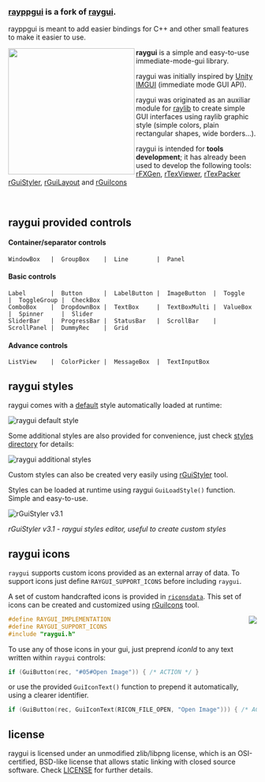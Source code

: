 ### [rayppgui](https://github.com/ANamelessGhoul/rayppgui) is a fork of [raygui](https://github.com/raysan5/raygui).
rayppgui is meant to add easier bindings for C++ and other small features to make it easier to use.


<img align="left" src="logo/raygui_256x256.png" width=256>

**raygui** is a simple and easy-to-use immediate-mode-gui library.

raygui was initially inspired by [Unity IMGUI](https://docs.unity3d.com/Manual/GUIScriptingGuide.html) (immediate mode GUI API).

raygui was originated as an auxiliar module for [raylib](https://github.com/raysan5/raylib) to create simple GUI interfaces using raylib graphic style (simple colors, plain rectangular shapes, wide borders...).

raygui is intended for **tools development**; it has already been used to develop the following tools: [rFXGen](https://github.com/raysan5/rfxgen), [rTexViewer](https://raylibtech.itch.io/rtexviewer), [rTexPacker](https://raylibtech.itch.io/rtexpacker) [rGuiStyler](https://raylibtech.itch.io/rguistyler), [rGuiLayout](https://raylibtech.itch.io/rguilayout) and [rGuiIcons](https://raylibtech.itch.io/rguiicons)

<br>

## raygui provided controls

#### Container/separator controls
```
WindowBox   |  GroupBox    |  Line        |  Panel
```
#### Basic controls
```
Label       |  Button      |  LabelButton |  ImageButton  |  Toggle      |  ToggleGroup |  CheckBox
ComboBox    |  DropdownBox |  TextBox     |  TextBoxMulti |  ValueBox    |  Spinner     |  Slider   
SliderBar   |  ProgressBar |  StatusBar   |  ScrollBar    |  ScrollPanel |  DummyRec    |  Grid
```
#### Advance controls
```
ListView    |  ColorPicker |  MessageBox  |  TextInputBox
```

## raygui styles

raygui comes with a [default](styles/default) style automatically loaded at runtime:

![raygui default style](styles/default/style_table.png)

Some additional styles are also provided for convenience, just check [styles directory](styles) for details:

![raygui additional styles](images/raygui_style_table_multi.png)

Custom styles can also be created very easily using [rGuiStyler](https://raylibtech.itch.io/rguistyler) tool. 

Styles can be loaded at runtime using raygui `GuiLoadStyle()` function. Simple and easy-to-use.

![rGuiStyler v3.1](images/rguistyler_v300.png)

*rGuiStyler v3.1 - raygui styles editor, useful to create custom styles*
 
## raygui icons

`raygui` supports custom icons provided as an external array of data. To support icons just define `RAYGUI_SUPPORT_ICONS` before including `raygui`. 

A set of custom handcrafted icons is provided in [`riconsdata`](src/riconsdata.h). This set of icons can be created and customized using [rGuiIcons](https://raylibtech.itch.io/rguiicons) tool.  

<img align="right" src="images/raygui_ricons.png">

```c
#define RAYGUI_IMPLEMENTATION
#define RAYGUI_SUPPORT_ICONS
#include "raygui.h"
```
To use any of those icons in your gui, just preprend *iconId* to any text written within `raygui` controls:
```c
if (GuiButton(rec, "#05#Open Image")) { /* ACTION */ }
```
or use the provided `GuiIconText()` function to prepend it automatically, using a clearer identifier.
```c
if (GuiButton(rec, GuiIconText(RICON_FILE_OPEN, "Open Image"))) { /* ACTION */ }
```

license
-------

raygui is licensed under an unmodified zlib/libpng license, which is an OSI-certified, BSD-like license that allows static linking with closed source software. Check [LICENSE](LICENSE) for further details.

